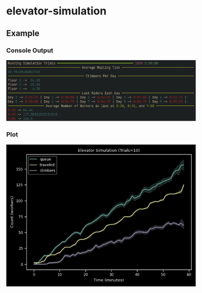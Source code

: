 # elevator-simulation
 
## Example

### Console Output
![Example console output](https://github.com/bionboy/elevator-simulation/blob/main/figs/10_trials_output.png?raw=true)

### Plot
![Example plot output](https://github.com/bionboy/elevator-simulation/blob/main/figs/10_trials.png?raw=true)
